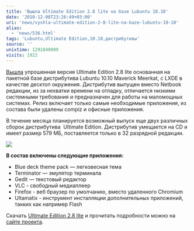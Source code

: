 ```yaml
---
title: 'Вышла Ultimate Edition 2.8 lite на базе Lubuntu 10.10'
date: '2010-12-08T23:26:49+03:00'
uri: 'news/vyshla-ultimate-edition-2-8-lite-na-baze-lubuntu-10-10'
alias: 
  - 'news/536.html'
tags: 'Lubuntu,Ultimate Edition,10.10,дистрибутивы'
source: ''
unixtime: 1291840009
visits: 1922
---
```

[Вышла](http://ultimateedition.info/ultimate_edition/ultimate-edition-2-8-lite/) упрошенная версия Ultimate Edition 2.8 lite основанная на пакетной базе дистрибутива Lubuntu 10.10 Maverick Meerkat, с LXDE в качестве десктоп окружения. Дистрибутив выпущен вместо Netbook редакции, из за нехватки времени на отладку, отличается низкими системными требования и предназначен для работы на маломощных системах. Релиз включает только самые необходимые приложения, из состава были удалены compiz и офисные приложения.

В течение месяца планируется возможный выпуск еще двух различных сборок дистрибутива  Ultimate Edition. Дистрибутив умещается на CD и имеет размер 579 МБ, поставляется только в 32 разрядной редакции.

![](img/2010/12/08/23-00/lite2.jpg)

**В состав включены следующие приложения:**

*   Blue deck theme pack — легковесная тема
*   Terminator — эмулятор терминала
*   Gedit — текстовый редактор
*   VLC - свободный медиаплеер
*   Firefox - веб браузер по умолчанию, вместо удаленного Сhromium
*   Ultamatix - инструмент инсталляции дополнительных приложений, такких как например Flash

Скачать [Ultimate Edition 2.8 lite](http://downloads.sourceforge.net/ultimateedition/ultimate-edition-2.8-lite-x86.iso) и прочитать подробности можно на [сайте проекта](http://ultimateedition.info/ultimate_edition/ultimate-edition-2-8-lite/).
